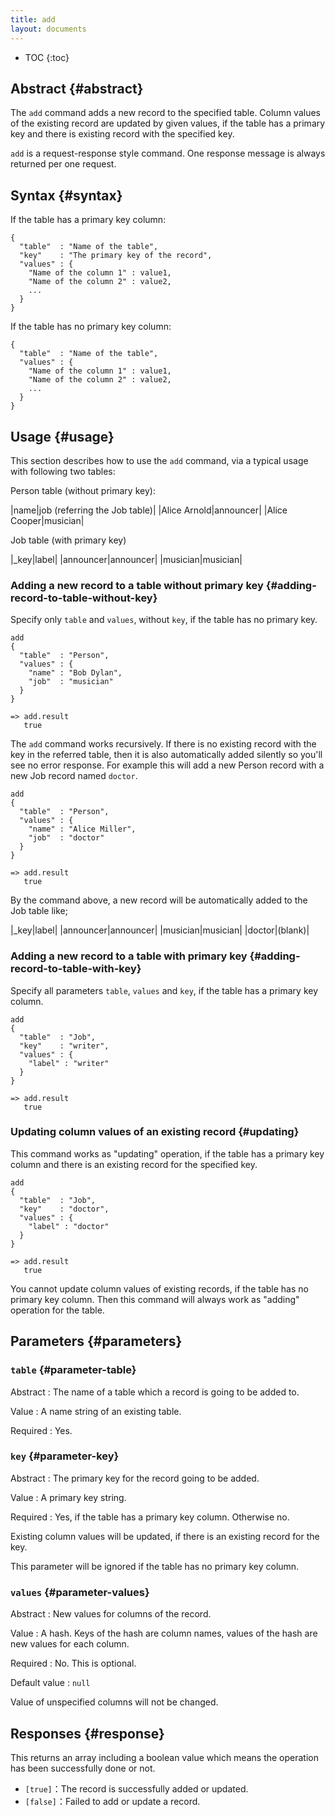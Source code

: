 ```yaml
---
title: add
layout: documents
---
```


* TOC
{:toc}

## Abstract {#abstract}

The `add` command adds a new record to the specified table. Column values of the existing record are updated by given values, if the table has a primary key and there is existing record with the specified key.

`add` is a request-response style command. One response message is always returned per one request.

## Syntax {#syntax}

If the table has a primary key column:

    {
      "table"  : "Name of the table",
      "key"    : "The primary key of the record",
      "values" : {
        "Name of the column 1" : value1,
        "Name of the column 2" : value2,
        ...
      }
    }

If the table has no primary key column:

    {
      "table"  : "Name of the table",
      "values" : {
        "Name of the column 1" : value1,
        "Name of the column 2" : value2,
        ...
      }
    }

## Usage {#usage}

This section describes how to use the `add` command, via a typical usage with following two tables:

Person table (without primary key):

|name|job (referring the Job table)|
|Alice Arnold|announcer|
|Alice Cooper|musician|

Job table (with primary key)

|_key|label|
|announcer|announcer|
|musician|musician|


### Adding a new record to a table without primary key {#adding-record-to-table-without-key}

Specify only `table` and `values`, without `key`, if the table has no primary key.

    add
    {
      "table"  : "Person",
      "values" : {
        "name" : "Bob Dylan",
        "job"  : "musician"
      }
    }
    
    => add.result
       true

The `add` command works recursively. If there is no existing record with the key in the referred table, then it is also automatically added silently so you'll see no error response. For example this will add a new Person record with a new Job record named `doctor`.

    add
    {
      "table"  : "Person",
      "values" : {
        "name" : "Alice Miller",
        "job"  : "doctor"
      }
    }
    
    => add.result
       true

By the command above, a new record will be automatically added to the Job table like;

|_key|label|
|announcer|announcer|
|musician|musician|
|doctor|(blank)|


### Adding a new record to a table with primary key {#adding-record-to-table-with-key}

Specify all parameters `table`, `values` and `key`, if the table has a primary key column.

    add
    {
      "table"  : "Job",
      "key"    : "writer",
      "values" : {
        "label" : "writer"
      }
    }
    
    => add.result
       true

### Updating column values of an existing record {#updating}

This command works as "updating" operation, if the table has a primary key column and there is an existing record for the specified key.

    add
    {
      "table"  : "Job",
      "key"    : "doctor",
      "values" : {
        "label" : "doctor"
      }
    }
    
    => add.result
       true


You cannot update column values of existing records, if the table has no primary key column. Then this command will always work as "adding" operation for the table.


## Parameters {#parameters}

### `table` {#parameter-table}

Abstract
: The name of a table which a record is going to be added to.

Value
: A name string of an existing table.

Required
: Yes.

### `key` {#parameter-key}

Abstract
: The primary key for the record going to be added.

Value
: A primary key string.

Required
: Yes, if the table has a primary key column. Otherwise no.

Existing column values will be updated, if there is an existing record for the key.

This parameter will be ignored if the table has no primary key column.

### `values` {#parameter-values}

Abstract
: New values for columns of the record.

Value
: A hash. Keys of the hash are column names, values of the hash are new values for each column.

Required
: No. This is optional.

Default value
: `null`

Value of unspecified columns will not be changed.


## Responses {#response}

This returns an array including a boolean value which means the operation has been successfully done or not.

 * `[true]`：The record is successfully added or updated.
 * `[false]`：Failed to add or update a record.
